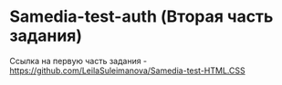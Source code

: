 # Samedia-test-auth (Вторая часть задания)

Ссылка на первую часть задания - https://github.com/LeilaSuleimanova/Samedia-test-HTML.CSS
